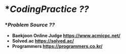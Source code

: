 # **CodingPractice ??*
### **Problem Source ??*
* **Baekjoon Online Judge <https://www.acmicpc.net/>**
* **Solved.ac <https://solved.ac/>**
* **Programmers <https://programmers.co.kr/>**
